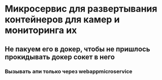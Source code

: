 # Микросервис для развертывания контейнеров для камер и мониторинга их
## Не пакуем его в докер, чтобы не пришлось прокидывать докер сокет в него
### Вызывать апи только через webappmicroservice
